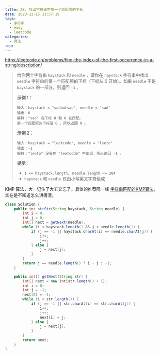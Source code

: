 ```yaml
---
title: 28. 找出字符串中第一个匹配项的下标
date: 2023-12-15 11:37:19
tags:
  - 字符串
  - easy
  - leetcode
categories:
  - 算法
top:
---
```


https://leetcode.cn/problems/find-the-index-of-the-first-occurrence-in-a-string/description/

<!-- more -->

>给你两个字符串 `haystack` 和 `needle` ，请你在 `haystack` 字符串中找出 `needle` 字符串的第一个匹配项的下标（下标从 0 开始）。如果 `needle` 不是 `haystack` 的一部分，则返回 `-1` 。
>
> 
>
>**示例 1：**
>
>```
>输入：haystack = "sadbutsad", needle = "sad"
>输出：0
>解释："sad" 在下标 0 和 6 处匹配。
>第一个匹配项的下标是 0 ，所以返回 0 。
>```
>
>**示例 2：**
>
>```
>输入：haystack = "leetcode", needle = "leeto"
>输出：-1
>解释："leeto" 没有在 "leetcode" 中出现，所以返回 -1 。
>```
>
> 
>
>**提示：**
>
>- `1 <= haystack.length, needle.length <= 104`
>- `haystack` 和 `needle` 仅由小写英文字符组成

KMP 算法，大一记住了大五又忘了。具体的推荐阮一峰 [字符串匹配的KMP算法](https://www.ruanyifeng.com/blog/2013/05/Knuth%E2%80%93Morris%E2%80%93Pratt_algorithm.html)，实在是不知道怎么讲得清。

```java
class Solution {
    public int strStr(String haystack, String needle) {
        int i = 0;
        int j = 0;
        int[] next = getNext(needle);
        while (i < haystack.length() && j < needle.length()) {
            if (j == -1 || haystack.charAt(i) == needle.charAt(j)) {
                i++;
                j++;
            } else {
                j = next[j];
            }
        }
        return j == needle.length() ? i - j : -1;
    }

    public int[] getNext(String str) {
        int[] next = new int[str.length() + 1];
        int i = 0;
        int j = -1;
        next[0] = -1;
        while (i < str.length()) {
            if (j == -1 || str.charAt(i) == str.charAt(j)) {
                i++;
                j++;
                next[i] = j;
            } else {
                j = next[j];
            }
        }
        return next;
    }
}
```

